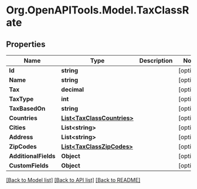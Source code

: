 # Org.OpenAPITools.Model.TaxClassRate

## Properties

Name | Type | Description | Notes
------------ | ------------- | ------------- | -------------
**Id** | **string** |  | [optional] 
**Name** | **string** |  | [optional] 
**Tax** | **decimal** |  | [optional] 
**TaxType** | **int** |  | [optional] 
**TaxBasedOn** | **string** |  | [optional] 
**Countries** | [**List&lt;TaxClassCountries&gt;**](TaxClassCountries.md) |  | [optional] 
**Cities** | **List&lt;string&gt;** |  | [optional] 
**Address** | **List&lt;string&gt;** |  | [optional] 
**ZipCodes** | [**List&lt;TaxClassZipCodes&gt;**](TaxClassZipCodes.md) |  | [optional] 
**AdditionalFields** | **Object** |  | [optional] 
**CustomFields** | **Object** |  | [optional] 

[[Back to Model list]](../README.md#documentation-for-models) [[Back to API list]](../README.md#documentation-for-api-endpoints) [[Back to README]](../README.md)

